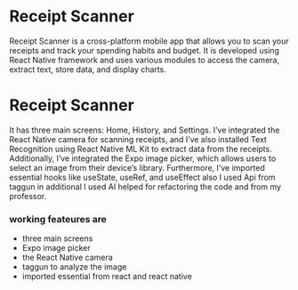 # Receipt Scanner 

Receipt Scanner is a cross-platform mobile app that allows you to scan your receipts and track your spending habits and budget. It is developed using React Native framework and uses various modules to access the camera, extract text, store data, and display charts.

#  Receipt Scanner 
It has three main screens: Home, History, and Settings. I’ve integrated the React Native camera for scanning receipts, and I’ve also installed Text Recognition using React Native ML Kit to extract data from the receipts. Additionally, I’ve integrated the Expo image picker, which allows users to select an image from their device’s library. Furthermore, I’ve imported essential hooks like useState, useRef, and useEffect also I used Api from taggun in additional I used AI helped for refactoring the code and from my professor.

### working feateures are 
- three main screens
- Expo image picker
- the React Native camera
- taggun to analyze the image
- imported essential from react and react native 
